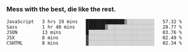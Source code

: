 ### Mess with the best, die like the rest.


<!--START_SECTION:waka-->
```text
JavaScript   3 hrs 19 mins   ██████████████▒░░░░░░░░░░   57.32 % 
Sass         1 hr 40 mins    ███████▒░░░░░░░░░░░░░░░░░   28.77 % 
JSON         13 mins         █░░░░░░░░░░░░░░░░░░░░░░░░   03.76 % 
JSX          8 mins          ▓░░░░░░░░░░░░░░░░░░░░░░░░   02.49 % 
CSHTML       8 mins          ▓░░░░░░░░░░░░░░░░░░░░░░░░   02.34 % 
```
<!--END_SECTION:waka-->
